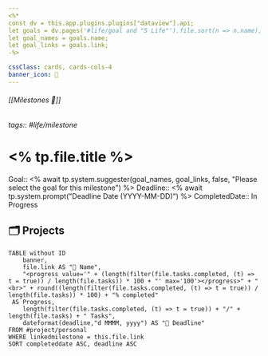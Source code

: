 ```yaml
---
<%* 
const dv = this.app.plugins.plugins["dataview"].api; 
let goals = dv.pages('#life/goal and "5 Life"').file.sort(n => n.name); 
let goal_names = goals.name; 
let goal_links = goals.link; 
-%>

cssClass: cards, cards-cols-4
banner_icon: 🏁
---
```

###### [[Milestones 🏁]]
###### tags:: #life/milestone
# <% tp.file.title %>
Goal:: <% await tp.system.suggester(goal_names, goal_links, false, "Please select the goal for this milestone") %>
Deadline:: <% await tp.system.prompt("Deadline Date (YYYY-MM-DD)") %>
CompletedDate:: In Progress

## 🗂️ Projects
```dataview
TABLE without ID
	banner,
	file.link AS "🏁 Name",
	"<progress value='" + (length(filter(file.tasks.completed, (t) => t = true)) / length(file.tasks)) * 100 + "' max='100'></progress>" + "<br>" + round((length(filter(file.tasks.completed, (t) => t = true)) / length(file.tasks)) * 100) + "% completed"
 AS Progress,
	length(filter(file.tasks.completed, (t) => t = true)) + "/" + length(file.tasks) + " Tasks",
	dateformat(deadline,"d MMMM, yyyy") AS "📅 Deadline"
FROM #project/personal  
WHERE linkedmilestone = this.file.link
SORT completeddate ASC, deadline ASC
```